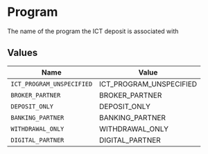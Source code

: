 # Program

The name of the program the ICT deposit is associated with


## Values

| Name                      | Value                     |
| ------------------------- | ------------------------- |
| `ICT_PROGRAM_UNSPECIFIED` | ICT_PROGRAM_UNSPECIFIED   |
| `BROKER_PARTNER`          | BROKER_PARTNER            |
| `DEPOSIT_ONLY`            | DEPOSIT_ONLY              |
| `BANKING_PARTNER`         | BANKING_PARTNER           |
| `WITHDRAWAL_ONLY`         | WITHDRAWAL_ONLY           |
| `DIGITAL_PARTNER`         | DIGITAL_PARTNER           |